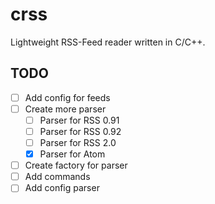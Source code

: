 # crss
Lightweight RSS-Feed reader written in C/C++.

## TODO
* [ ] Add config for feeds
* [ ] Create more parser
	* [ ] Parser for RSS 0.91
	* [ ] Parser for RSS 0.92
	* [ ] Parser for RSS 2.0
	* [x] Parser for Atom 
* [ ] Create factory for parser
* [ ] Add commands
* [ ] Add config parser
